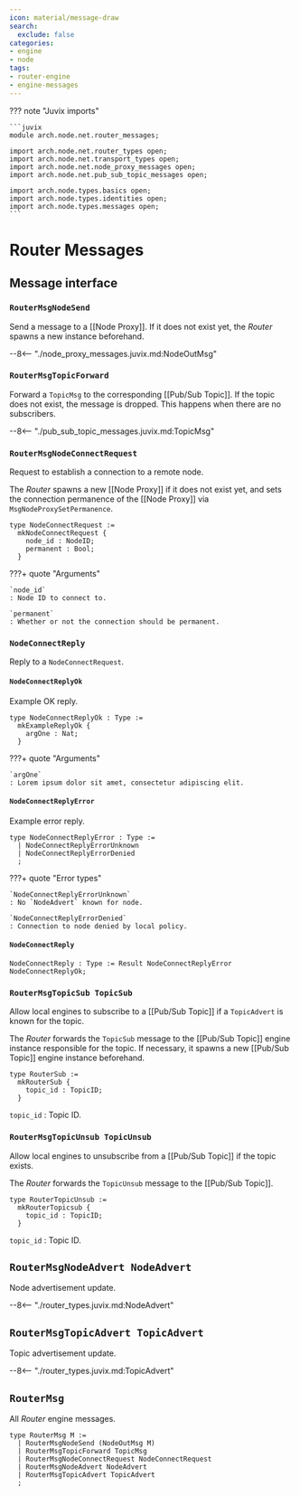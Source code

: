 ```yaml
---
icon: material/message-draw
search:
  exclude: false
categories:
- engine
- node
tags:
- router-engine
- engine-messages
---
```


??? note "Juvix imports"

    ```juvix
    module arch.node.net.router_messages;

    import arch.node.net.router_types open;
    import arch.node.net.transport_types open;
    import arch.node.net.node_proxy_messages open;
    import arch.node.net.pub_sub_topic_messages open;

    import arch.node.types.basics open;
    import arch.node.types.identities open;
    import arch.node.types.messages open;
    ```

# Router Messages

## Message interface

### `RouterMsgNodeSend`

Send a message to a [[Node Proxy]].
If it does not exist yet, the *Router* spawns a new instance beforehand.

--8<-- "./node_proxy_messages.juvix.md:NodeOutMsg"

### `RouterMsgTopicForward`

Forward a `TopicMsg` to the corresponding [[Pub/Sub Topic]].
If the topic does not exist, the message is dropped.
This happens when there are no subscribers.

--8<-- "./pub_sub_topic_messages.juvix.md:TopicMsg"

### `RouterMsgNodeConnectRequest`

Request to establish a connection to a remote node.


The *Router* spawns a new [[Node Proxy]] if it does not exist yet,
and sets the connection permanence of the [[Node Proxy]]
via `MsgNodeProxySetPermanence`.

<!-- --8<-- [start:NodeConnectRequest] -->
```juvix
type NodeConnectRequest :=
  mkNodeConnectRequest {
    node_id : NodeID;
    permanent : Bool;
  }
```
<!-- --8<-- [end:NodeConnectRequest] -->

???+ quote "Arguments"

    `node_id`
    : Node ID to connect to.

    `permanent`
    : Whether or not the connection should be permanent.

### `NodeConnectReply`

Reply to a `NodeConnectRequest`.

#### `NodeConnectReplyOk`

Example OK reply.

<!-- --8<-- [start:NodeConnectReplyOk] -->
```juvix
type NodeConnectReplyOk : Type :=
  mkExampleReplyOk {
    argOne : Nat;
  }
```
<!-- --8<-- [end:NodeConnectReplyOk] -->

???+ quote "Arguments"

    `argOne`
    : Lorem ipsum dolor sit amet, consectetur adipiscing elit.

#### `NodeConnectReplyError`

Example error reply.

<!-- --8<-- [start:NodeConnectReplyError] -->
```juvix
type NodeConnectReplyError : Type :=
  | NodeConnectReplyErrorUnknown
  | NodeConnectReplyErrorDenied
  ;
```
<!-- --8<-- [end:NodeConnectReplyError] -->

???+ quote "Error types"

    `NodeConnectReplyErrorUnknown`
    : No `NodeAdvert` known for node.

    `NodeConnectReplyErrorDenied`
    : Connection to node denied by local policy.

#### `NodeConnectReply`

<!-- --8<-- [start:NodeConnectReply] -->
```juvix
NodeConnectReply : Type := Result NodeConnectReplyError NodeConnectReplyOk;
```
<!-- --8<-- [end:NodeConnectReply] -->

### `RouterMsgTopicSub TopicSub`

Allow local engines to subscribe to a [[Pub/Sub Topic]]
if a `TopicAdvert` is known for the topic.

The *Router* forwards the `TopicSub` message to the [[Pub/Sub Topic]]
engine instance responsible for the topic.
If necessary, it spawns a new [[Pub/Sub Topic]] engine instance beforehand.

```juvix
type RouterSub :=
  mkRouterSub {
    topic_id : TopicID;
  }
```

`topic_id`
: Topic ID.

### `RouterMsgTopicUnsub TopicUnsub`

Allow local engines to unsubscribe from a [[Pub/Sub Topic]]
if the topic exists.

The *Router* forwards the `TopicUnsub` message to the [[Pub/Sub Topic]].

```juvix
type RouterTopicUnsub :=
  mkRouterTopicsub {
    topic_id : TopicID;
  }
```

`topic_id`
: Topic ID.

## `RouterMsgNodeAdvert NodeAdvert`

Node advertisement update.

--8<-- "./router_types.juvix.md:NodeAdvert"

## `RouterMsgTopicAdvert TopicAdvert`

Topic advertisement update.

--8<-- "./router_types.juvix.md:TopicAdvert"

## `RouterMsg`

All *Router* engine messages.

```juvix
type RouterMsg M :=
  | RouterMsgNodeSend (NodeOutMsg M)
  | RouterMsgTopicForward TopicMsg
  | RouterMsgNodeConnectRequest NodeConnectRequest
  | RouterMsgNodeAdvert NodeAdvert
  | RouterMsgTopicAdvert TopicAdvert
  ;
```
